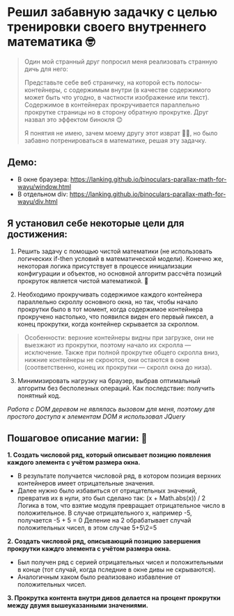 # Решил забавную задачку с целью тренировки своего внутреннего математика 🤓

> Один мой странный друг попросил меня реализовать странную дичь для него: 
>
>Представьте себе веб страничку, на которой есть полосы-контейнеры, с содержимым внутри (в качестве содержимого может быть что угодно, в частности изображение или текст). Содержимое в контейнерах прокручивается параллельно прокрутке страницы но в сторону обратную прокрутке. Друг назвал это эффектом бинокля 😊
>
> Я понятия не имею, зачем моему другу этот изврат 🤷‍♂️, но было забавно потренироваться в математике, решая эту задачку.

## Демо:
- В окне браузера: https://lanking.github.io/binoculars-parallax-math-for-wayu/window.html
- В отдельном div: https://lanking.github.io/binoculars-parallax-math-for-wayu/div.html

## Я установил себе некоторые цели для достижения:
1. Решить задачу с помощью чистой математики (не использовать логических if-then условий в математической модели). Конечно же, некоторая логика присутствует в процессе иницализации конфигурации и объектов, но основной алгоритм рассчёта позиций прокруток является чистой математикой. 🤘

2. Необходимо прокручивать содержимое каждого контейнера параллельно скроллу основного окна, но так, чтобы начало прокрутки было в тот момент, когда содержимое контейнера прокручено настолько, что появился виден его первый пиксел, а конец прокрутки, когда контейнер скрывается за скроллом. 
> Особенности: верхние контейнеры видны при загрузке, они не выезжают из прокрутки, поэтому начало их скролла — исключение. Также при полной прокрутке общего скролла вниз, нижние контейнеры не скроются, они остаются в окне (соответственно, конец их прокрутки — скролл окна до низа). 

3. Минимизировать нагрузку на браузер, выбрав оптимальный алгоритм без бесполезных операций. Как последствие: получить понятный код.

*Работа с DOM деревом не являлась вызовом для меня, поэтому для простого доступа к элементам DOM я использовал JQuery*


## Пошаговое описание магии: 💫

**1. Создать числовой ряд, который описывает позицию появления каждого элемента с учётом размера окна.**
- В результате получается числовой ряд, в котором позиция верхних контейнеров имеет отрицательные значения. 
- Далее нужно было избавиться от отрицательных значений, превратив их в нули, это был сделано так: (x + Math.abs(x)) / 2
Логика в том, что взятие модуля превращает отрицательное число в положительное. В случае отрицательного x, например -5, получается -5 + 5 = 0
Деление на 2 обрабатывает случай положительных чисел, в этом случае 5+5\2=5

**2. Создать числовой ряд, описывающий позицию завершения прокрутки каждго элемента с учётом размера окна.**
- Был получен ряд с серией отрицательных чисел и положительными в конце (тот случай, когда пследние в окне дивы не скрываются).
- Аналогичным хаком было реализовано избавление от положительных чисел.

**3. Прокрутка контента внутри дивов делается на процент прокрутки между двумя вышеуказанными значениями.**



